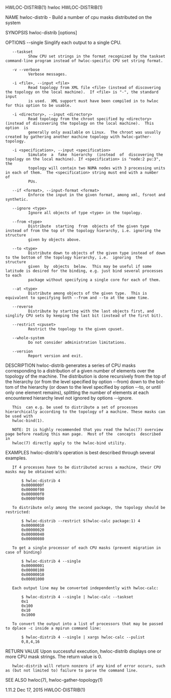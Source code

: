 HWLOC-DISTRIB(1)                                                       hwloc                                                      HWLOC-DISTRIB(1)

NAME
       hwloc-distrib - Build a number of cpu masks distributed on the system

SYNOPSIS
       hwloc-distrib [options] <integer>

OPTIONS
       --single
              Singlify each output to a single CPU.

       --taskset
              Show CPU set strings in the format recognized by the taskset command-line program instead of hwloc-specific CPU set string format.

       -v --verbose
              Verbose messages.

       -i <file>, --input <file>
              Read topology from XML file <file> (instead of discovering the topology on the local machine).  If <file> is "-", the standard input
              is used.  XML support must have been compiled in to hwloc for this option to be usable.

       -i <directory>, --input <directory>
              Read topology from the chroot specified by <directory> (instead of discovering the topology on the local machine).  This  option  is
              generally only available on Linux.  The chroot was usually created by gathering another machine topology with hwloc-gather-topology.

       -i <specification>, --input <specification>
              Simulate  a  fake  hierarchy  (instead  of  discovering the topology on the local machine). If <specification> is "node:2 pu:3", the
              topology will contain two NUMA nodes with 3 processing units in each of them.  The <specification> string must end with a number  of
              PUs.

       --if <format>, --input-format <format>
              Enforce the input in the given format, among xml, fsroot and synthetic.

       --ignore <type>
              Ignore all objects of type <type> in the topology.

       --from <type>
              Distribute  starting  from  objects of the given type instead of from the top of the topology hierarchy, i.e. ignoring the structure
              given by objects above.

       --to <type>
              Distribute down to objects of the given type instead of down to the bottom of the topology hierarchy, i.e.  ignoring  the  structure
              given  by  objects  below.  This may be useful if some latitude is desired for the binding, e.g. just bind several processes to each
              package without specifying a single core for each of them.

       --at <type>
              Distribute among objects of the given type.  This is equivalent to specifying both --from and --to at the same time.

       --reverse
              Distribute by starting with the last objects first, and singlify CPU sets by keeping the last bit (instead of the first bit).

       --restrict <cpuset>
              Restrict the topology to the given cpuset.

       --whole-system
              Do not consider administration limitations.

       --version
              Report version and exit.

DESCRIPTION
       hwloc-distrib generates a series of CPU masks corresponding to a distribution of a given number  of  elements  over  the  topology  of  the
       machine. The distribution is done recursively from the top of the hierarchy (or from the level specified by option --from) down to the bot‐
       tom of the hierarchy (or down to the level specified by option --to, or until only one element remains), splitting the number  of  elements
       at each encountered hierarchy level not ignored by options --ignore.

       This  can e.g. be used to distribute a set of processes hierarchically according to the topology of a machine. These masks can be used with
       hwloc-bind(1).

       NOTE: It is highly recommended that you read the hwloc(7) overview page before reading this man page.  Most of the  concepts  described  in
       hwloc(7) directly apply to the hwloc-bind utility.

EXAMPLES
       hwloc-distrib's operation is best described through several examples.

       If 4 processes have to be distributed across a machine, their CPU masks may be obtained with:

           $ hwloc-distrib 4
           0x0000000f
           0x00000f00
           0x000000f0
           0x0000f000

       To distribute only among the second package, the topology should be restricted:

           $ hwloc-distrib --restrict $(hwloc-calc package:1) 4
           0x00000010
           0x00000020
           0x00000040
           0x00000080

       To get a single processor of each CPU masks (prevent migration in case of binding)

           $ hwloc-distrib 4 --single
           0x00000001
           0x00000100
           0x00000010
           0x00001000

       Each output line may be converted independently with hwloc-calc:

           $ hwloc-distrib 4 --single | hwloc-calc --taskset
           0x1
           0x100
           0x10
           0x1000

       To convert the output into a list of processors that may be passed to dplace -c inside a mpirun command line:

           $ hwloc-distrib 4 --single | xargs hwloc-calc --pulist
           0,8,4,16

RETURN VALUE
       Upon successful execution, hwloc-distrib displays one or more CPU mask strings.  The return value is 0.

       hwloc-distrib will return nonzero if any kind of error occurs, such as (but not limited to) failure to parse the command line.

SEE ALSO
       hwloc(7), hwloc-gather-topology(1)

1.11.2                                                             Dec 17, 2015                                                   HWLOC-DISTRIB(1)
